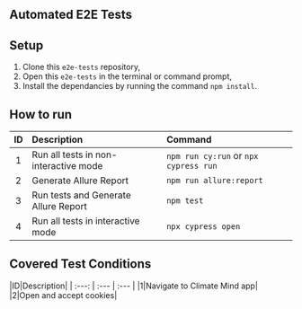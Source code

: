 ## Automated E2E Tests

## Setup
1. Clone this `e2e-tests` repository,
2. Open this `e2e-tests` in the terminal or command prompt,
3. Install the dependancies by running the command `npm install`.

## How to run
|ID|Description| Command |
| :---: | :--- | :--- |
|1|Run all tests in non-interactive mode|`npm run cy:run` or `npx cypress run`|
|2|Generate Allure Report|`npm run allure:report`|
|3|Run tests and Generate Allure Report|`npm test`|
|4|Run all tests in interactive mode|`npx cypress open`|

## Covered Test Conditions
|ID|Description|
| :---: | :--- | :--- |
|1|Navigate to Climate Mind app|<br>
|2|Open and accept cookies|<br>
